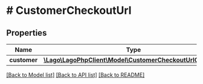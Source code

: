 # # CustomerCheckoutUrl

## Properties

Name | Type | Description | Notes
------------ | ------------- | ------------- | -------------
**customer** | [**\Lago\LagoPhpClient\Model\CustomerCheckoutUrlCustomer**](CustomerCheckoutUrlCustomer.md) |  | [optional]

[[Back to Model list]](../../README.md#models) [[Back to API list]](../../README.md#endpoints) [[Back to README]](../../README.md)
